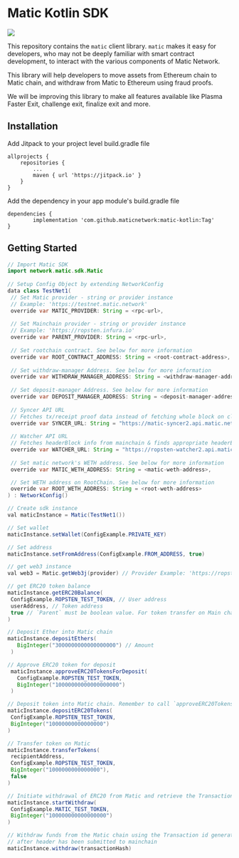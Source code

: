 # Matic Kotlin SDK
[![](https://jitpack.io/v/maticnetwork/matic-kotlin.svg)](https://jitpack.io/#maticnetwork/matic-kotlin)


This repository contains the `matic` client library. `matic` makes it easy for developers, who may not be deeply familiar with smart contract development, to interact with the various components of Matic Network.

This library will help developers to move assets from Ethereum chain to Matic chain, and withdraw from Matic to Ethereum using fraud proofs.

We will be improving this library to make all features available like Plasma Faster Exit, challenge exit, finalize exit and more.

## Installation

  Add Jitpack to your project level build.gradle file
  
    allprojects {
		repositories {
			...
			maven { url 'https://jitpack.io' }
		}
	}
  
  Add the dependency in your app module's build.gradle file

	dependencies {
	        implementation 'com.github.maticnetwork:matic-kotlin:Tag'
	}

## Getting Started

 ```java
 // Import Matic SDK
 import network.matic.sdk.Matic
   
// Setup Config Object by extending NetworkConfig
data class TestNet1(
  // Set Matic provider - string or provider instance
  // Example: 'https://testnet.matic.network'
  override var MATIC_PROVIDER: String = <rpc-url>,
  
  // Set Mainchain provider - string or provider instance
  // Example: 'https://ropsten.infura.io'
  override var PARENT_PROVIDER: String = <rpc-url>,
  
  // Set rootchain contract. See below for more information
  override var ROOT_CONTRACT_ADDRESS: String = <root-contract-address>,
  
  // Set withdraw-manager Address. See below for more information
  override var WITHDRAW_MANAGER_ADDRESS: String = <withdraw-manager-address>,
  
  // Set deposit-manager Address. See below for more information  
  override var DEPOSIT_MANAGER_ADDRESS: String = <deposit-manager-address>,
  
  // Syncer API URL
  // Fetches tx/receipt proof data instead of fetching whole block on client side
  override var SYNCER_URL: String = "https://matic-syncer2.api.matic.network/api/v1",
  
  // Watcher API URL
  // Fetches headerBlock info from mainchain & finds appropriate headerBlock for given blockNumber
  override var WATCHER_URL: String = "https://ropsten-watcher2.api.matic.network/api/v1",
  
  // Set matic network's WETH address. See below for more information
  override var MATIC_WETH_ADDRESS: String = <matic-weth-address>,

  // Set WETH address on RootChain. See below for more information
  override var ROOT_WETH_ADDRESS: String = <root-weth-address>
) : NetworkConfig()

// Create sdk instance
val maticInstance = Matic(TestNet1())

// Set wallet
maticInstance.setWallet(ConfigExample.PRIVATE_KEY)

// Set address
maticInstance.setFromAddress(ConfigExample.FROM_ADDRESS, true)

// get web3 instance
val web3 = Matic.getWeb3j(provider) // Provider Example: 'https://ropsten.infura.io'

// get ERC20 token balance
maticInstance.getERC20Balance(
  ConfigExample.ROPSTEN_TEST_TOKEN, // User address
  userAddress, // Token address
  true // `Parent` must be boolean value. For token transfer on Main chain, use parent: true
)

// Deposit Ether into Matic chain
 maticInstance.depositEthers(
    BigInteger("3000000000000000000") // Amount
  )

// Approve ERC20 token for deposit
  maticInstance.approveERC20TokensForDeposit(
    ConfigExample.ROPSTEN_TEST_TOKEN,
    BigInteger("10000000000000000000")
  )

// Deposit token into Matic chain. Remember to call `approveERC20TokensForDeposit` before
maticInstance.depositERC20Tokens(
  ConfigExample.ROPSTEN_TEST_TOKEN,
  BigInteger("10000000000000000")
)

// Transfer token on Matic
maticInstance.transferTokens(
  recipientAddress,
  ConfigExample.ROPSTEN_TEST_TOKEN,
  BigInteger("1000000000000000"),
  false
)

// Initiate withdrawal of ERC20 from Matic and retrieve the Transaction id
maticInstance.startWithdraw(
  ConfigExample.MATIC_TEST_TOKEN,
  BigInteger("100000000000000000")
)

// Withdraw funds from the Matic chain using the Transaction id generated from the 'startWithdraw' method
// after header has been submitted to mainchain
maticInstance.withdraw(transactionHash)

 ```
